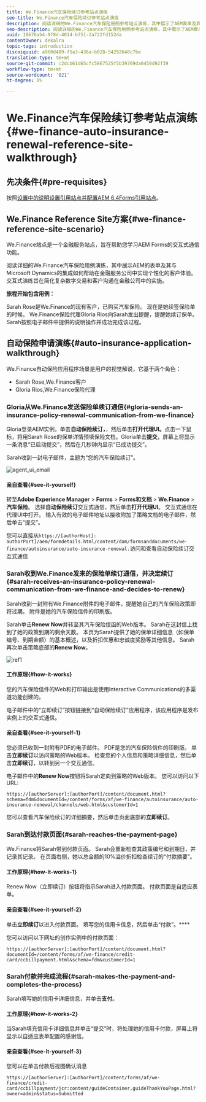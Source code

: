 ```yaml
---
title: We.Finance汽车保险续订参考站点演练
seo-title: We.Finance汽车保险续订参考站点演练
description: 阅读详细的We.Finance汽车保险用例参考站点演练，其中展示了AEM表单及其与Microsoft Dynamics的集成如何帮助在金融服务公司实现个性化的客户体验。
seo-description: 阅读详细的We.Finance汽车保险用例参考站点演练，其中展示了AEM表单及其与Microsoft Dynamics的集成如何帮助在金融服务公司实现个性化的客户体验。
uuid: 18676ab4-9f8d-4014-b751-2a722fd152da
contentOwner: dekalra
topic-tags: introduction
discoiquuid: a960d489-f5a3-436a-b028-54292648c7be
translation-type: tm+mt
source-git-commit: c2dcb61d65cfc5867525f5b39769da0450d92f39
workflow-type: tm+mt
source-wordcount: '821'
ht-degree: 0%

---
```



# We.Finance汽车保险续订参考站点演练{#we-finance-auto-insurance-renewal-reference-site-walkthrough}

## 先决条件{#pre-requisites}

按照[设置中的说明设置引用站点并配置AEM 6.4Forms引用站点](/help/forms/using/setup-reference-sites.md)。

## We.Finance Reference Site方案{#we-finance-reference-site-scenario}

We.Finance站点是一个金融服务站点，旨在帮助您学习AEM Forms的交互式通信功能。

阅读详细的We.Finance汽车保险用例演练，其中展示AEM的表单及其与Microsoft Dynamics的集成如何帮助在金融服务公司中实现个性化的客户体验。 交互式演练旨在简化复杂数字交易和客户沟通在金融公司中的实施。

**旅程开始包含用例：**

Sarah Rose是We.Finance的现有客户，已购买汽车保险。 现在是她续签保险单的时候。 We.Finance保险代理Gloria Rios向Sarah发出提醒，提醒她续订保单。 Sarah按照电子邮件中提供的说明操作并成功完成该过程。

## 自动保险申请演练{#auto-insurance-application-walkthrough}

We.Finance自动保险应用程序场景是用户的视觉解说，它基于两个角色：

* Sarah Rose,We.Finance客户
* Gloria Rios,We.Finance保险代理

### Gloria从We.Finance发送保险单续订通信{#gloria-sends-an-insurance-policy-renewal-communication-from-we-finance}

Gloria登录AEM实例，单击&#x200B;**自动保险续订，**，然后单击&#x200B;**打开代理UI。**&#x200B;点击一下鼠标，将用Sarah Rose的保单详情预填保险文档。Gloria单击&#x200B;**提交**，屏幕上将显示一条消息“已启动提交”，然后在几秒钟内显示“已成功提交”。

Sarah收到一封电子邮件，主题为“您的汽车保险续订”。

![agent_ui_email](assets/agent_ui_email.png)

#### 亲自查看{#see-it-yourself}

转至&#x200B;**Adobe Experience Manager** > **Forms** > **Forms和文档** > **We.Finance** > **汽车保险**。 选择&#x200B;**自动保险续订**&#x200B;交互式通信，然后单击&#x200B;**打开代理UI**。 交互式通信在代理UI中打开。 输入有效的电子邮件地址以接收附加了策略文档的电子邮件，然后单击“提交”。

您可以直接从`https://[authorHost]: authorPort]/aem/formdetails.html/content/dam/formsanddocuments/we-finance/autoinsurance/auto-insurance-renewal.`访问和查看自动保险续订交互式通信

### Sarah收到We.Finance发来的保险单续订通信，并决定续订{#sarah-receives-an-insurance-policy-renewal-communication-from-we-finance-and-decides-to-renew}

Sarah收到一封附有We.Finance附件的电子邮件，提醒她自己的汽车保险政策即将过期。 附件是她的汽车保险信件的印刷版。

Sarah单击&#x200B;**Renew Now**&#x200B;并转至其汽车保险信函的Web版本。 Sarah在这封信上找到了她的政策到期的剩余天数。 本页为Sarah提供了她的保单详细信息（如保单编号、到期金额）的基本概述，以及折扣优惠和忠诚度奖励等其他信息。 Sarah再次单击策略底部的&#x200B;**Renew Now**。

![ref1](assets/ref1.png)

#### 工作原理{#how-it-works}

您的汽车保险信件的Web和打印输出是使用Interactive Communications的多渠道功能创建的。

电子邮件中的“立即续订”按钮链接到“自动保险续订”应用程序，该应用程序是发布实例上的交互式通信。

#### 亲自查看{#see-it-yourself-1}

您必须已收到一封附有PDF的电子邮件。 PDF是您的汽车保险信件的印刷版。 单击&#x200B;**立即续订**&#x200B;以访问策略的Web版本。 检查您的个人信息和策略详细信息，然后单击&#x200B;**立即续订**，以转到另一个交互通信。

电子邮件中的&#x200B;**Renew Now**&#x200B;按钮将Sarah定向到策略的Web版本。 您可以访问以下URL:

`https://[authorServer]:[authorPort]/content/document.html?schema=fdm&documentId=/content/forms/af/we-finance/autoinsurance/auto-insurance-renewal/channels/web.html&customerId=1`

您可以查看汽车保险续订的详细摘要，然后单击页面底部的&#x200B;**立即续订**。

### Sarah到达付款页面{#sarah-reaches-the-payment-page}

We.Finance将Sarah带到付款页面。 Sarah会重新检查其政策编号和到期日，并记录其记录。 在页面右侧，她以总金额的10%溢价折扣检查续订的“付款摘要”。

#### 工作原理{#how-it-works-1}

Renew Now（立即续订）按钮将指示Sarah进入付款页面。 付款页面是自适应表单。

#### 亲自查看{#see-it-yourself-2}

单击&#x200B;**立即续订**&#x200B;以进入付款页面。 填写您的信用卡信息，然后单击“付款”。****

您可以访问以下网址的创作实例中的付款页面：

`https://[authorServer]:[authorPort]/content/document.html?documentId=/content/forms/af/we-finance/credit-card/ccbillpayment.html&schema=fdm&customerId=1`

### Sarah付款并完成流程{#sarah-makes-the-payment-and-completes-the-process}

Sarah填写她的信用卡详细信息，并单击&#x200B;**支付**。

#### 工作原理{#how-it-works-2}

当Sarah填充信用卡详细信息并单击“提交”时，将处理她的信用卡付款，屏幕上将显示以自适应表单配置的感谢信。

#### 亲自查看{#see-it-yourself-3}

您可以在单击付款后视图确认消息

`https://[authorServer]:[authorPort]/content/forms/af/we-finance/credit-card/ccbillpayment/jcr:content/guideContainer.guideThankYouPage.html?owner=admin&status=Submitted`
